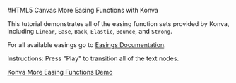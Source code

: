 
#HTML5 Canvas More Easing Functions with Konva

This tutorial demonstrates all of the easing function sets provided by Konva,
including `Linear`, `Ease`, `Back`, `Elastic`, `Bounce`, and `Strong`.

For all available easings go to [Easings Documentation](http://konva.github.io/api/Konva.Easing.html).

Instructions: Press "Play" to transition all of the text nodes.

<a class="jsbin-embed" href="http://jsbin.com/kivoju/1/embed?js,output">Konva More Easing Functions Demo</a><script src="http://static.jsbin.com/js/embed.js"></script>
